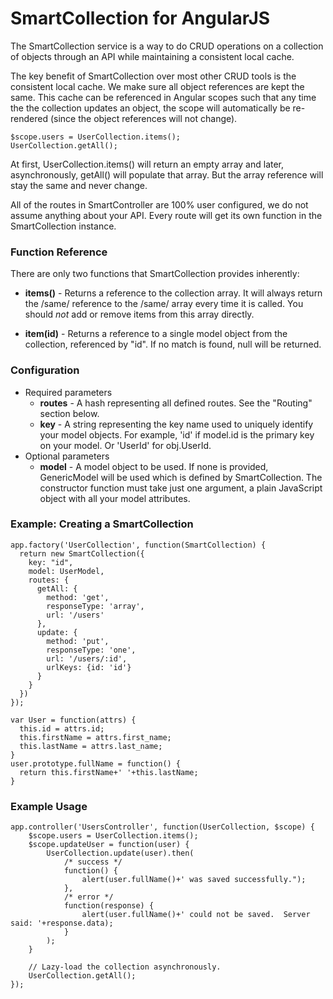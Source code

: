 # SmartCollection for AngularJS

The SmartCollection service is a way to do CRUD operations on a collection of
objects through an API while maintaining a consistent local cache.

The key benefit of SmartCollection over most other CRUD tools is the
consistent local cache.  We make sure all object references are kept the same.
This cache can be referenced in Angular scopes such that any time the the
collection updates an object, the scope will automatically be re-rendered
(since the object references will not change).

    $scope.users = UserCollection.items();
    UserCollection.getAll();

At first, UserCollection.items() will return an empty array and later,
asynchronously, getAll() will populate that array.  But the array reference
will stay the same and never change.

All of the routes in SmartController are 100% user configured, we do not
assume anything about your API.  Every route will get its own function in the SmartCollection instance.

### Function Reference

There are only two functions that SmartCollection provides inherently:

* **items()** - Returns a reference to the collection array.  It will always
return the /same/ reference to the /same/ array every time it is called.  You
should *not* add or remove items from this array directly.

* **item(id)** - Returns a reference to a single model object from the collection,
referenced by "id".  If no match is found, null will be returned.

### Configuration

* Required parameters
  * **routes** - A hash representing all defined routes.  See the "Routing" section below.
  * **key** - A string representing the key name used to uniquely identify your model objects.
For example, 'id' if model.id is the primary key on your model.  Or 'UserId' for obj.UserId.
* Optional parameters
  * **model** - A model object to be used.  If none is provided, GenericModel will be used which is defined by SmartCollection. The constructor function must take just one argument, a plain JavaScript object with all your model attributes.

### Example: Creating a SmartCollection

    app.factory('UserCollection', function(SmartCollection) {
      return new SmartCollection({
        key: "id",
        model: UserModel,
        routes: {
          getAll: {
            method: 'get',
            responseType: 'array',
            url: '/users'
          },
          update: {
            method: 'put',
            responseType: 'one',
            url: '/users/:id',
            urlKeys: {id: 'id'}
          }
        }
      })
    });
    
    var User = function(attrs) {
      this.id = attrs.id;
      this.firstName = attrs.first_name;
      this.lastName = attrs.last_name;
    }
    user.prototype.fullName = function() {
      return this.firstName+' '+this.lastName;
    }
    
### Example Usage
    
    app.controller('UsersController', function(UserCollection, $scope) {
        $scope.users = UserCollection.items();
        $scope.updateUser = function(user) {
            UserCollection.update(user).then(
                /* success */
                function() {
                    alert(user.fullName()+' was saved successfully.");
                },
                /* error */
                function(response) {
                    alert(user.fullName()+' could not be saved.  Server said: '+response.data);
                }
            );
        }
        
        // Lazy-load the collection asynchronously.
        UserCollection.getAll();
    });
